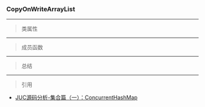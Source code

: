 ### CopyOnWriteArrayList

***
> 类属性

***
> 成员函数

***
> 总结

***
> 引用

* [JUC源码分析-集合篇（一）：ConcurrentHashMap](https://www.jianshu.com/p/0fb89aefac66)
